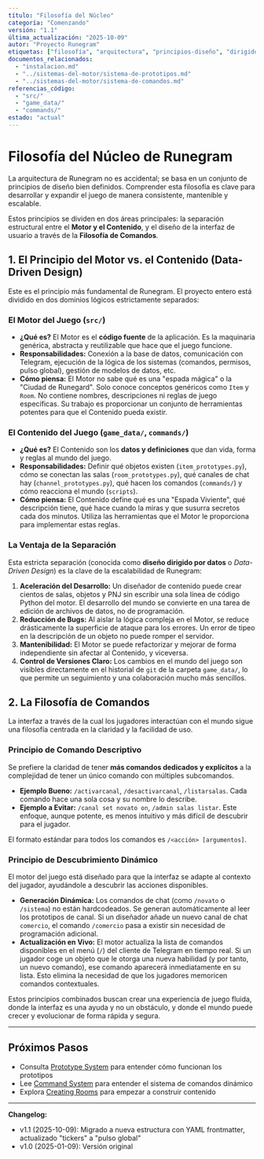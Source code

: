 ```yaml
---
título: "Filosofía del Núcleo"
categoría: "Comenzando"
versión: "1.1"
última_actualización: "2025-10-09"
autor: "Proyecto Runegram"
etiquetas: ["filosofía", "arquitectura", "principios-diseño", "dirigido-por-datos"]
documentos_relacionados:
  - "instalacion.md"
  - "../sistemas-del-motor/sistema-de-prototipos.md"
  - "../sistemas-del-motor/sistema-de-comandos.md"
referencias_código:
  - "src/"
  - "game_data/"
  - "commands/"
estado: "actual"
---
```


# Filosofía del Núcleo de Runegram

La arquitectura de Runegram no es accidental; se basa en un conjunto de principios de diseño bien definidos. Comprender esta filosofía es clave para desarrollar y expandir el juego de manera consistente, mantenible y escalable.

Estos principios se dividen en dos áreas principales: la separación estructural entre el **Motor y el Contenido**, y el diseño de la interfaz de usuario a través de la **Filosofía de Comandos**.

## 1. El Principio del Motor vs. el Contenido (Data-Driven Design)

Este es el principio más fundamental de Runegram. El proyecto entero está dividido en dos dominios lógicos estrictamente separados:

### El Motor del Juego (`src/`)

*   **¿Qué es?** El Motor es el **código fuente** de la aplicación. Es la maquinaria genérica, abstracta y reutilizable que hace que el juego funcione.
*   **Responsabilidades:** Conexión a la base de datos, comunicación con Telegram, ejecución de la lógica de los sistemas (comandos, permisos, pulso global), gestión de modelos de datos, etc.
*   **Cómo piensa:** El Motor no sabe qué es una "espada mágica" o la "Ciudad de Runegard". Solo conoce conceptos genéricos como `Item` y `Room`. No contiene nombres, descripciones ni reglas de juego específicas. Su trabajo es proporcionar un conjunto de herramientas potentes para que el Contenido pueda existir.

### El Contenido del Juego (`game_data/`, `commands/`)

*   **¿Qué es?** El Contenido son los **datos y definiciones** que dan vida, forma y reglas al mundo del juego.
*   **Responsabilidades:** Definir qué objetos existen (`item_prototypes.py`), cómo se conectan las salas (`room_prototypes.py`), qué canales de chat hay (`channel_prototypes.py`), qué hacen los comandos (`commands/`) y cómo reacciona el mundo (`scripts`).
*   **Cómo piensa:** El Contenido define qué es una "Espada Viviente", qué descripción tiene, qué hace cuando la miras y que susurra secretos cada dos minutos. Utiliza las herramientas que el Motor le proporciona para implementar estas reglas.

### La Ventaja de la Separación

Esta estricta separación (conocida como **diseño dirigido por datos** o *Data-Driven Design*) es la clave de la escalabilidad de Runegram:

1.  **Aceleración del Desarrollo:** Un diseñador de contenido puede crear cientos de salas, objetos y PNJ sin escribir una sola línea de código Python del motor. El desarrollo del mundo se convierte en una tarea de edición de archivos de datos, no de programación.
2.  **Reducción de Bugs:** Al aislar la lógica compleja en el Motor, se reduce drásticamente la superficie de ataque para los errores. Un error de tipeo en la descripción de un objeto no puede romper el servidor.
3.  **Mantenibilidad:** El Motor se puede refactorizar y mejorar de forma independiente sin afectar al Contenido, y viceversa.
4.  **Control de Versiones Claro:** Los cambios en el mundo del juego son visibles directamente en el historial de `git` de la carpeta `game_data/`, lo que permite un seguimiento y una colaboración mucho más sencillos.

## 2. La Filosofía de Comandos

La interfaz a través de la cual los jugadores interactúan con el mundo sigue una filosofía centrada en la claridad y la facilidad de uso.

### Principio de Comando Descriptivo

Se prefiere la claridad de tener **más comandos dedicados y explícitos** a la complejidad de tener un único comando con múltiples subcomandos.

*   **Ejemplo Bueno:** `/activarcanal`, `/desactivarcanal`, `/listarsalas`. Cada comando hace una sola cosa y su nombre lo describe.
*   **Ejemplo a Evitar:** `/canal set novato on`, `/admin salas listar`. Este enfoque, aunque potente, es menos intuitivo y más difícil de descubrir para el jugador.

El formato estándar para todos los comandos es `/<acción> [argumentos]`.

### Principio de Descubrimiento Dinámico

El motor del juego está diseñado para que la interfaz se adapte al contexto del jugador, ayudándole a descubrir las acciones disponibles.

*   **Generación Dinámica:** Los comandos de chat (como `/novato` o `/sistema`) no están hardcodeados. Se generan automáticamente al leer los prototipos de canal. Si un diseñador añade un nuevo canal de chat `comercio`, el comando `/comercio` pasa a existir sin necesidad de programación adicional.
*   **Actualización en Vivo:** El motor actualiza la lista de comandos disponibles en el menú (`/`) del cliente de Telegram en tiempo real. Si un jugador coge un objeto que le otorga una nueva habilidad (y por tanto, un nuevo comando), ese comando aparecerá inmediatamente en su lista. Esto elimina la necesidad de que los jugadores memoricen comandos contextuales.

Estos principios combinados buscan crear una experiencia de juego fluida, donde la interfaz es una ayuda y no un obstáculo, y donde el mundo puede crecer y evolucionar de forma rápida y segura.

---

## Próximos Pasos

- Consulta [Prototype System](../sistemas-del-motor/sistema-de-prototipos.md) para entender cómo funcionan los prototipos
- Lee [Command System](../sistemas-del-motor/sistema-de-comandos.md) para entender el sistema de comandos dinámico
- Explora [Creating Rooms](../creacion-de-contenido/construccion-de-salas.md) para empezar a construir contenido

---

**Changelog:**
- v1.1 (2025-10-09): Migrado a nueva estructura con YAML frontmatter, actualizado "tickers" a "pulso global"
- v1.0 (2025-01-09): Versión original
